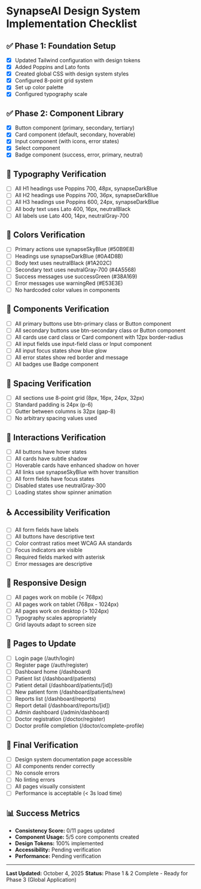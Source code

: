 # SynapseAI Design System Implementation Checklist

## ✅ Phase 1: Foundation Setup
- [x] Updated Tailwind configuration with design tokens
- [x] Added Poppins and Lato fonts
- [x] Created global CSS with design system styles
- [x] Configured 8-point grid system
- [x] Set up color palette
- [x] Configured typography scale

## ✅ Phase 2: Component Library
- [x] Button component (primary, secondary, tertiary)
- [x] Card component (default, secondary, hoverable)
- [x] Input component (with icons, error states)
- [x] Select component
- [x] Badge component (success, error, primary, neutral)

## 🎨 Typography Verification
- [ ] All H1 headings use Poppins 700, 48px, synapseDarkBlue
- [ ] All H2 headings use Poppins 700, 36px, synapseDarkBlue
- [ ] All H3 headings use Poppins 600, 24px, synapseDarkBlue
- [ ] All body text uses Lato 400, 16px, neutralBlack
- [ ] All labels use Lato 400, 14px, neutralGray-700

## 🎨 Colors Verification
- [ ] Primary actions use synapseSkyBlue (#50B9E8)
- [ ] Headings use synapseDarkBlue (#0A4D8B)
- [ ] Body text uses neutralBlack (#1A202C)
- [ ] Secondary text uses neutralGray-700 (#4A5568)
- [ ] Success messages use successGreen (#38A169)
- [ ] Error messages use warningRed (#E53E3E)
- [ ] No hardcoded color values in components

## 🧩 Components Verification
- [ ] All primary buttons use btn-primary class or Button component
- [ ] All secondary buttons use btn-secondary class or Button component
- [ ] All cards use card class or Card component with 12px border-radius
- [ ] All input fields use input-field class or Input component
- [ ] All input focus states show blue glow
- [ ] All error states show red border and message
- [ ] All badges use Badge component

## 📏 Spacing Verification
- [ ] All sections use 8-point grid (8px, 16px, 24px, 32px)
- [ ] Standard padding is 24px (p-6)
- [ ] Gutter between columns is 32px (gap-8)
- [ ] No arbitrary spacing values used

## 🎯 Interactions Verification
- [ ] All buttons have hover states
- [ ] All cards have subtle shadow
- [ ] Hoverable cards have enhanced shadow on hover
- [ ] All links use synapseSkyBlue with hover transition
- [ ] All form fields have focus states
- [ ] Disabled states use neutralGray-300
- [ ] Loading states show spinner animation

## ♿ Accessibility Verification
- [ ] All form fields have labels
- [ ] All buttons have descriptive text
- [ ] Color contrast ratios meet WCAG AA standards
- [ ] Focus indicators are visible
- [ ] Required fields marked with asterisk
- [ ] Error messages are descriptive

## 📱 Responsive Design
- [ ] All pages work on mobile (< 768px)
- [ ] All pages work on tablet (768px - 1024px)
- [ ] All pages work on desktop (> 1024px)
- [ ] Typography scales appropriately
- [ ] Grid layouts adapt to screen size

## 🔧 Pages to Update
- [ ] Login page (/auth/login)
- [ ] Register page (/auth/register)
- [ ] Dashboard home (/dashboard)
- [ ] Patient list (/dashboard/patients)
- [ ] Patient detail (/dashboard/patients/[id])
- [ ] New patient form (/dashboard/patients/new)
- [ ] Reports list (/dashboard/reports)
- [ ] Report detail (/dashboard/reports/[id])
- [ ] Admin dashboard (/admin/dashboard)
- [ ] Doctor registration (/doctor/register)
- [ ] Doctor profile completion (/doctor/complete-profile)

## 🚀 Final Verification
- [ ] Design system documentation page accessible
- [ ] All components render correctly
- [ ] No console errors
- [ ] No linting errors
- [ ] All pages visually consistent
- [ ] Performance is acceptable (< 3s load time)

## 📊 Success Metrics
- **Consistency Score:** 0/11 pages updated
- **Component Usage:** 5/5 core components created
- **Design Tokens:** 100% implemented
- **Accessibility:** Pending verification
- **Performance:** Pending verification

---

**Last Updated:** October 4, 2025
**Status:** Phase 1 & 2 Complete - Ready for Phase 3 (Global Application)

